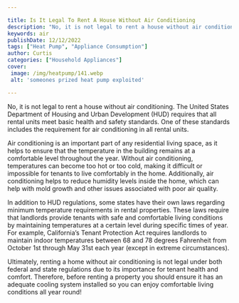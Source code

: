 ```yaml
---

title: Is It Legal To Rent A House Without Air Conditioning
description: "No, it is not legal to rent a house without air conditioning. The United States Department of Housing and Urban Development (HUD) ...scroll on and keep learning"
keywords: air
publishDate: 12/12/2022
tags: ["Heat Pump", "Appliance Consumption"]
author: Curtis
categories: ["Household Appliances"]
cover: 
 image: /img/heatpump/141.webp
 alt: 'someones prized heat pump exploited'

---
```


No, it is not legal to rent a house without air conditioning. The United States Department of Housing and Urban Development (HUD) requires that all rental units meet basic health and safety standards. One of these standards includes the requirement for air conditioning in all rental units. 

Air conditioning is an important part of any residential living space, as it helps to ensure that the temperature in the building remains at a comfortable level throughout the year. Without air conditioning, temperatures can become too hot or too cold, making it difficult or impossible for tenants to live comfortably in the home. Additionally, air conditioning helps to reduce humidity levels inside the home, which can help with mold growth and other issues associated with poor air quality. 

In addition to HUD regulations, some states have their own laws regarding minimum temperature requirements in rental properties. These laws require that landlords provide tenants with safe and comfortable living conditions by maintaining temperatures at a certain level during specific times of year. For example, California’s Tenant Protection Act requires landlords to maintain indoor temperatures between 68 and 78 degrees Fahrenheit from October 1st through May 31st each year (except in extreme circumstances). 

Ultimately, renting a home without air conditioning is not legal under both federal and state regulations due to its importance for tenant health and comfort. Therefore, before renting a property you should ensure it has an adequate cooling system installed so you can enjoy comfortable living conditions all year round!
